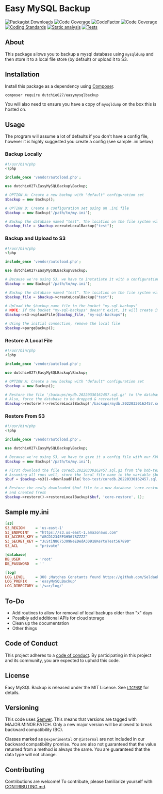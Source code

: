 # Easy MySQL Backup

[![Packagist Downloads](https://img.shields.io/packagist/dm/dutchie027/easymysqlbackup)](https://packagist.org/packages/dutchie027/easymysqlbackup)
[![Code Coverage](https://codecov.io/gh/dutchie027/easymysqlbackup/branch/main/graph/badge.svg)](https://codecov.io/gh/dutchie027/easymysqlbackup)
[![CodeFactor](https://www.codefactor.io/repository/github/dutchie027/easymysqlbackup/badge)](https://www.codefactor.io/repository/github/dutchie027/easymysqlbackup)
[![Code Coverage](https://github.com/dutchie027/easyMySQLBackup/actions/workflows/code-coverage.yml/badge.svg)](https://github.com/dutchie027/easyMySQLBackup/actions/workflows/code-coverage.yml)
[![Coding Standards](https://github.com/dutchie027/easyMySQLBackup/actions/workflows/code-standards.yml/badge.svg)](https://github.com/dutchie027/easyMySQLBackup/actions/workflows/code-standards.yml)
[![Static analysis](https://github.com/dutchie027/easyMySQLBackup/actions/workflows/static-analysis.yml/badge.svg)](https://github.com/dutchie027/easyMySQLBackup/actions/workflows/static-analysis.yml)
[![Tests](https://github.com/dutchie027/easyMySQLBackup/actions/workflows/tests.yml/badge.svg)](https://github.com/dutchie027/easyMySQLBackup/actions/workflows/tests.yml)

## About

This package allows you to backup a mysql database using `mysqldump` and then store it to a local file store (by default) or upload it to S3.

## Installation

Install this package as a dependency using [Composer](https://getcomposer.org).

``` bash
composer require dutchie027/easymysqlbackup
```

You will also need to ensure you have a copy of `mysqldump` on the box this is hosted on.

## Usage

The program will assume a lot of defaults if you don't have a config file, however it is highly suggested you create a config (see sample .ini below)

### Backup Locally

``` php
#!/usr/bin/php
<?php

include_once 'vendor/autoload.php';

use dutchie027\EasyMySQLBackup\Backup;

# OPTION A: Create a new backup with "default" configuration set
$backup = new Backup();

# OPTION B: Create a configuration set using an .ini file
$backup = new Backup('/path/to/my.ini');

# Backup the database named "test". The location on the file system will be returned
$backup_file = $backup->createLocalBackup("test");
```

### Backup and Upload to S3

``` php
#!/usr/bin/php
<?php

include_once 'vendor/autoload.php';

use dutchie027\EasyMySQLBackup\Backup;

# Because we're using S3, we have to instatiate it with a configuration set using an .ini file
$backup = new Backup('/path/to/my.ini');

# Backup the database named "test". The location on the file system will be returned
$backup_file = $backup->createLocalBackup("test");

# Upload the $backup_name file to the bucket "my-sql-backups"
# NOTE: If the bucket "my-sql-backups" doesn't exist, it will create it
$backup->s3->uploadFile($backup_file, "my-sql-backups");

# Using the initial connection, remove the local file
$backup->purgeBackup();
```

### Restore A Local File

``` php
#!/usr/bin/php
<?php

include_once 'vendor/autoload.php';

use dutchie027\EasyMySQLBackup\Backup;

# OPTION A: Create a new backup with "default" configuration set
$backup = new Backup();

# Restore the file '/backups/mydb.20220330162457.sql.gz' to the database named 'restoredb'
# Also, force the database to be dropped & recreated
$backup->restore()->restoreLocalBackup('/backups/mydb.20220330162457.sql.gz', 'restoredb', 1);
```

### Restore From S3

``` php
#!/usr/bin/php
<?php

include_once 'vendor/autoload.php';

use dutchie027\EasyMySQLBackup\Backup;

# Because we're using S3, we have to give it a config file with our KVPs for S3 Access in them
$backup = new Backup('/path/to/my.ini');

# First download the file coredb.20220330162457.sql.gz from the bob-test bucket and put it in /tmp
# Assuming all runs well, store the local file name in the variable $buf
$buf = $backup->s3()->downloadFile('bob-test/coredb.20220330162457.sql.gz', '/tmp');

# Restore the newly downloaded $buf file to a new database 'core-restore' and force it to be dropped
# and created fresh
$backup->restore()->restoreLocalBackup($buf, 'core-restore', 1);
```

## Sample my.ini

``` ini
[s3]
S3_REGION     = 'us-east-1'
S3_ENDPOINT   = "https://s3.us-east-1.amazonaws.com"
S3_ACCESS_KEY = "ABCD1234EFGH5678ZZZZ"
S3_SECRET_KEY = "JuStiN8675309NeEDedA30918KeYtoTest567890"
S3_ACL        = "private"

[database]
DB_USER       = 'root'
DB_PASSWORD   = ''

[log]
LOG_LEVEL     = 300 ;Matches Constants found https://github.com/Seldaek/monolog/blob/main/src/Monolog/Logger.php
LOG_PREFIX    = 'easyMySQLBackup'
LOG_DIRECTORY = '/var/log/'
```

## To-Do

* Add routines to allow for removal of local backups older than "x" days
* Possibly add additional APIs for cloud storage
* Clean up the documentation
* Other things

## Code of Conduct

This project adheres to a [code of conduct](CODE_OF_CONDUCT.md).
By participating in this project and its community, you are expected to
uphold this code.

## License

Easy MySQL Backup is released under the MIT License. See [`LICENSE`](LICENSE) for details.

## Versioning

This code uses [Semver](https://semver.org/). This means that versions are tagged
with MAJOR.MINOR.PATCH. Only a new major version will be allowed to break backward
compatibility (BC).

Classes marked as `@experimental` or `@internal` are not included in our backward compatibility promise.
You are also not guaranteed that the value returned from a method is always the
same. You are guaranteed that the data type will not change.

## Contributing

Contributions are welcome! To contribute, please familiarize yourself with
[CONTRIBUTING.md](CONTRIBUTING.md).
